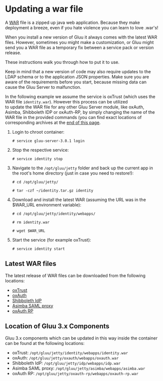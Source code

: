 # Updating a war file

A [WAR](https://en.wikipedia.org/wiki/WAR_(file_format)) file is a 
zipped up java web application. Because they make deployment a breeze,
even if you hate violence you can learn to love .war's!

When you install a new version of Gluu it always comes with the latest
WAR files. However, sometimes you might make a customization, or 
Gluu might send you a WAR file as a temporary fix between a
service pack or version release. 

These instructions walk you through how to put it to use. 

Keep in mind that a new version of code may also require updates to
the LDAP schema or to the application JSON properties. Make sure 
you are aware of the requirements before you start, because missing
data can cause the Gluu Server to malfunction.

In the following example we assume the service is oxTrust (which
uses the WAR file `identity.war`). However this process can be utilized  
to update the WAR file for any other Gluu Server module, like oxAuth, Asimba, 
Shibboleth IDP or oxAuth-RP, by simply changing the name of the WAR file in
the provided commands (you can find exact locations of
corresponding archives at the [end of this page](#latest-war-files).

1. Login to chroot container:  

    `# service gluu-server-3.0.1 login`
    
2. Stop the respective service:  

    `# service identity stop`
    
3. Navigate to the `/opt/gluu/jetty` folder and back up the current app in the root's home directory (just in case you need to restore!): 

    `# cd /opt/gluu/jetty/`
    
    `# tar -czf ~/identity.tar.gz identity`
    
4. Download and install the latest WAR (assuming the URL was in the $WAR_URL environment variable): 

    `# cd /opt/gluu/jetty/identity/webapps/`
    
    `# rm identity.war`
    
    `# wget $WAR_URL`
    
5. Start the service (for example oxTrust): 
    
    `# service identity start`

## Latest WAR files

The latest release of WAR files can be downloaded from the following locations:

- [oxTrust](https://ox.gluu.org/maven/org/xdi/oxtrust-server/)
- [oxAuth](https://ox.gluu.org/maven/org/xdi/oxauth-server/)
- [Shibboleth IdP](https://ox.gluu.org/maven/org/xdi/oxshibbolethIdp/)
- [Asimba SAML proxy](https://ox.gluu.org/maven/org/xdi/oxasimba-proxy/)
- [oxAuth RP](https://ox.gluu.org/maven/org/xdi/oxauth-rp/)

## Location of Gluu 3.x Components

Gluu 3.x components which can be updated in this way inside the container can be found at the following locations:

- oxTrust: `/opt/gluu/jetty/identity/webapps/identity.war`
- oxAuth: `/opt/gluu/jetty/oxauth/webapps/oxauth.war`
- Shibboleth IdP: `/opt/gluu/jetty/idp/webapps/idp.war`
- Asimba SAML proxy: `/opt/gluu/jetty/asimba/webapps/asimba.war`
- oxAuth RP: `/opt/gluu/jetty/oxauth-rp/webapps/oxauth-rp.war`
